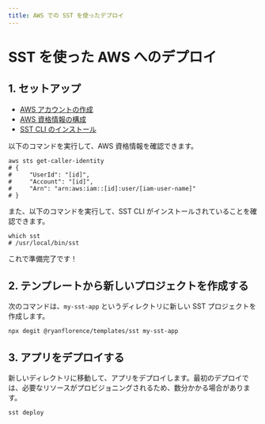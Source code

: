 ```yaml
---
title: AWS での SST を使ったデプロイ
---
```


# SST を使った AWS へのデプロイ

## 1. セットアップ

- [AWS アカウントの作成](https://signin.aws.amazon.com/signup?request_type=register)
- [AWS 資格情報の構成](https://docs.sst.dev/advanced/iam-credentials#loading-from-a-file)
- [SST CLI のインストール](https://ion.sst.dev/docs/reference/cli)

以下のコマンドを実行して、AWS 資格情報を確認できます。

```shellscript
aws sts get-caller-identity
# {
#     "UserId": "[id]",
#     "Account": "[id]",
#     "Arn": "arn:aws:iam::[id]:user/[iam-user-name]"
# }
```

また、以下のコマンドを実行して、SST CLI がインストールされていることを確認できます。

```shellscript nonumber
which sst
# /usr/local/bin/sst
```

これで準備完了です！

## 2. テンプレートから新しいプロジェクトを作成する

次のコマンドは、`my-sst-app` というディレクトリに新しい SST プロジェクトを作成します。

```shellscript nonumber
npx degit @ryanflorence/templates/sst my-sst-app
```

## 3. アプリをデプロイする

新しいディレクトリに移動して、アプリをデプロイします。最初のデプロイでは、必要なリソースがプロビジョニングされるため、数分かかる場合があります。

```shellscript nonumber
sst deploy
```



